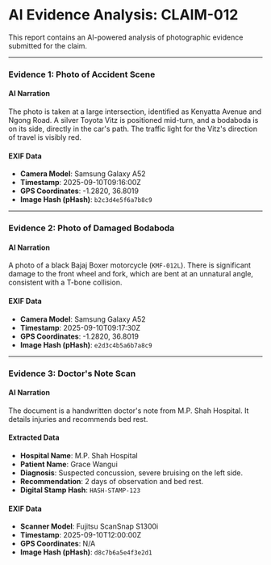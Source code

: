 # AI Evidence Analysis: CLAIM-012

This report contains an AI-powered analysis of photographic evidence submitted for the claim.

---

### **Evidence 1: Photo of Accident Scene**

#### AI Narration
The photo is taken at a large intersection, identified as Kenyatta Avenue and Ngong Road. A silver Toyota Vitz is positioned mid-turn, and a bodaboda is on its side, directly in the car's path. The traffic light for the Vitz's direction of travel is visibly red.

#### EXIF Data
- **Camera Model**: Samsung Galaxy A52
- **Timestamp**: 2025-09-10T09:16:00Z
- **GPS Coordinates**: -1.2820, 36.8019
- **Image Hash (pHash)**: `b2c3d4e5f6a7b8c9`

---

### **Evidence 2: Photo of Damaged Bodaboda**

#### AI Narration
A photo of a black Bajaj Boxer motorcycle (`KMF-012L`). There is significant damage to the front wheel and fork, which are bent at an unnatural angle, consistent with a T-bone collision.

#### EXIF Data
- **Camera Model**: Samsung Galaxy A52
- **Timestamp**: 2025-09-10T09:17:30Z
- **GPS Coordinates**: -1.2820, 36.8019
- **Image Hash (pHash)**: `e2d3c4b5a6b7a8c9`

---

### **Evidence 3: Doctor's Note Scan**

#### AI Narration
The document is a handwritten doctor's note from M.P. Shah Hospital. It details injuries and recommends bed rest.

#### Extracted Data
- **Hospital Name**: M.P. Shah Hospital
- **Patient Name**: Grace Wangui
- **Diagnosis**: Suspected concussion, severe bruising on the left side.
- **Recommendation**: 2 days of observation and bed rest.
- **Digital Stamp Hash**: `HASH-STAMP-123`

#### EXIF Data
- **Scanner Model**: Fujitsu ScanSnap S1300i
- **Timestamp**: 2025-09-10T12:00:00Z
- **GPS Coordinates**: N/A
- **Image Hash (pHash)**: `d8c7b6a5e4f3e2d1`
